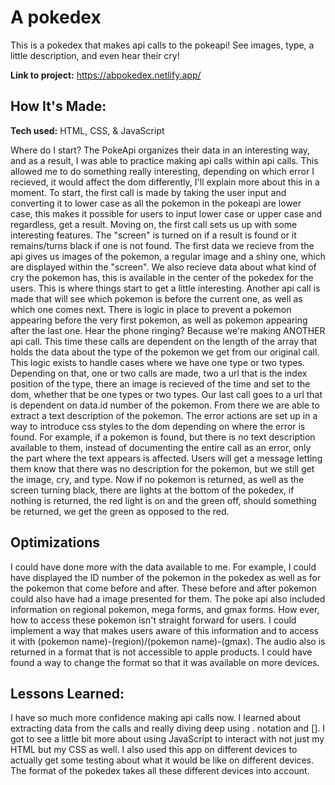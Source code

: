 # A pokedex
This is a pokedex that makes api calls to the pokeapi! See images, type, a little description, and even hear their cry!

**Link to project:** https://abpokedex.netlify.app/


## How It's Made:

**Tech used:** HTML, CSS, & JavaScript

Where do I start? The PokeApi organizes their data in an interesting way, and as a result, I was able to practice making api calls within api calls. This allowed me to do something really interesting, depending on which error I recieved, 
it would affect the dom differently, I'll explain more about this in a moment. To start, the first call is made by 
taking the user input and converting it to lower case as all the pokemon in the pokeapi are lower case, this makes it possible for users to input lower case or upper case and regardless, get a result. Moving on, the first call sets us up 
with some interesting features. The "screen" is turned on if a result is found or it remains/turns black if one is not found. 
The first data we recieve from the api gives us images of the pokemon, a regular image and a shiny one, which are displayed within the 
"screen". We also recieve data about what kind of cry the pokemon has, this is available in the center of the pokedex for the users. This is where things start to get a little interesting. Another api call is made that will see which pokemon 
is before the current one, as well as which one comes next. There is logic in place to prevent a pokemon appearing before the very first pokemon, as well as pokemon appearing after the last one. Hear the phone ringing? Because we're making ANOTHER api call.
This time these calls are dependent on the length of the array that holds the data about the type of the pokemon we get from our original call. This logic exists to handle cases where we have one type or two types. Depending on that, one or two calls are made, 
two a url that is the index position of the type, there an image is recieved of the time and set to the dom, whether that be one types or two types. Our last call goes to a url that is dependent on data.id number of the pokemon. From there we are able to extract 
a text description of the pokemon. The error actions are set up in a way to introduce css styles to the dom depending on where the error is found. For example, if a pokemon is found, but there is no text description available to them, instead of documenting the entire
 call as an error, only the part where the text appears is affected. Users will get a message letting them know that there was no description for the pokemon, but we still get the image, cry, and type. Now if no pokemon is returned, as well as the screen turning black, 
 there are lights at the bottom of the pokedex, if nothing is returned, the red light is on and the green off, should something be returned, we get the green as opposed to the red.


## Optimizations

I could have done more with the data available to me. For example, I could have displayed the ID number of the pokemon in the pokedex as well as for the pokemon that come before and after. These before and after pokemon could also have had a image presented for them.
The poke api also included information on regional pokemon, mega forms, and gmax forms. How ever, how to access these pokemon isn't straight forward for users. I could implement a way that makes users aware of this information and to access it with (pokemon name)-(region)/(pokemon name)-(gmax). 
The audio also is returned in a format that is not accessible to apple products. I could have found a way to change the format so that it was available on more devices.


## Lessons Learned:

I have so much more confidence making api calls now. I learned about extracting data from the calls and really diving deep using . notation and []. I got to see a little bit more about using JavaScript to interact with not just my HTML but my CSS as well. I also 
used this app on different devices to actually get some testing about what it would be like on different devices. The format of the pokedex takes all these different devices into account.
